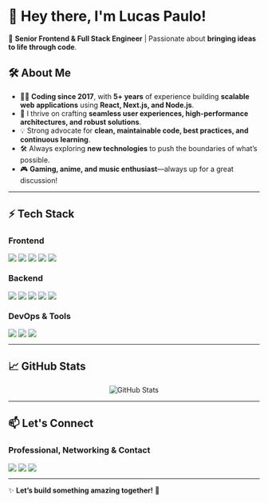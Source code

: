 # 👋 Hey there, I'm Lucas Paulo!  

🚀 **Senior Frontend & Full Stack Engineer** | Passionate about **bringing ideas to life through code**.  

## 🛠 About Me  
- 👨‍💻 **Coding since 2017**, with **5+ years** of experience building **scalable web applications** using **React, Next.js, and Node.js**.  
- 🎯 I thrive on crafting **seamless user experiences, high-performance architectures, and robust solutions**.  
- 💡 Strong advocate for **clean, maintainable code, best practices, and continuous learning**.  
- 🛠 Always exploring **new technologies** to push the boundaries of what’s possible.  
- 🎮 **Gaming, anime, and music enthusiast**—always up for a great discussion!  

---

## ⚡ Tech Stack  

### **Frontend**  
<div style="display: flex; flex-wrap: wrap; gap: 4px;">
  <img src="https://img.shields.io/badge/-React-61DAFB?style=flat&logo=react&logoColor=white" />
  <img src="https://img.shields.io/badge/-Next.js-000000?style=flat&logo=next.js" />
  <img src="https://img.shields.io/badge/-Redux-764ABC?style=flat&logo=redux" />
  <img src="https://img.shields.io/badge/-TailwindCSS-38B2AC?style=flat&logo=tailwind-css" />
  <img src="https://img.shields.io/badge/-Framer_Motion-0055FF?style=flat&logo=framer" />
</div>  

### **Backend**  
<div style="display: flex; flex-wrap: wrap; gap: 4px;">
  <img src="https://img.shields.io/badge/-Node.js-339933?style=flat&logo=node.js&logoColor=white" />
  <img src="https://img.shields.io/badge/-NestJS-E0234E?style=flat&logo=nestjs" />
  <img src="https://img.shields.io/badge/-GraphQL-E10098?style=flat&logo=graphql" />
  <img src="https://img.shields.io/badge/-PostgreSQL-316192?style=flat&logo=postgresql" />
  <img src="https://img.shields.io/badge/-MongoDB-47A248?style=flat&logo=mongodb" />
</div>  

### **DevOps & Tools**  
<div style="display: flex; flex-wrap: wrap; gap: 4px;">
  <img src="https://img.shields.io/badge/-Docker-2496ED?style=flat&logo=docker&logoColor=white" />
  <img src="https://img.shields.io/badge/-Git-F05032?style=flat&logo=git&logoColor=white" />
  <img src="https://img.shields.io/badge/-AWS-232F3E?style=flat&logo=amazon-aws" />
</div>  

---

## 📈 GitHub Stats  
<p align="center">
  <img src="https://github-readme-stats.vercel.app/api?username=lucaspaulodev&show_icons=true&theme=radical" alt="GitHub Stats" />
</p>

---

## 📫 Let's Connect  

### **Professional, Networking & Contact**  
<div style="display: flex; flex-wrap: wrap; gap: 4px;">
  <a href="mailto:lucaspaulodev@gmail.com">
    <img src="https://img.shields.io/badge/-Email-D14836?style=flat&logo=gmail&logoColor=white" />
  </a>
  <a href="https://linkedin.com/in/lucaspaulodev">
    <img src="https://img.shields.io/badge/-LinkedIn-0077B5?style=flat&logo=linkedin" />
  </a>
  <a href="https://github.com/lucaspaulodev">
    <img src="https://img.shields.io/badge/-GitHub-181717?style=flat&logo=github" />
  </a>
</div>  

---

✨ **Let’s build something amazing together!** 🚀

